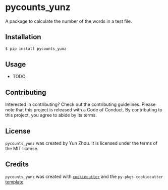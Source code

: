 # pycounts_yunz

A package to calculate the number of the words in a test file.

## Installation

```bash
$ pip install pycounts_yunz
```

## Usage

- TODO

## Contributing

Interested in contributing? Check out the contributing guidelines. Please note that this project is released with a Code of Conduct. By contributing to this project, you agree to abide by its terms.

## License

`pycounts_yunz` was created by Yun Zhou. It is licensed under the terms of the MIT license.

## Credits

`pycounts_yunz` was created with [`cookiecutter`](https://cookiecutter.readthedocs.io/en/latest/) and the `py-pkgs-cookiecutter` [template](https://github.com/py-pkgs/py-pkgs-cookiecutter).
